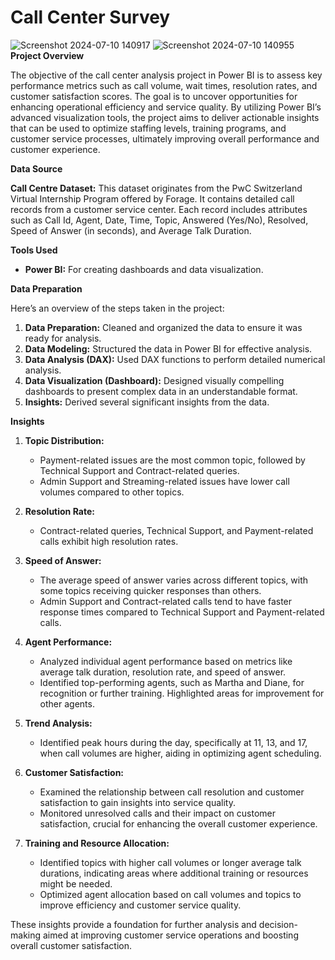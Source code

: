 
# Call Center Survey
![Screenshot 2024-07-10 140917](https://github.com/kasviaggarwal/Call-Center-Survey/assets/146510816/b97d5c69-6acd-4feb-8270-6a111c60d06a)
![Screenshot 2024-07-10 140955](https://github.com/kasviaggarwal/Call-Center-Survey/assets/146510816/788bcef3-d760-4f30-af25-5db6bcca5961)
**Project Overview**

The objective of the call center analysis project in Power BI is to assess key performance metrics such as call volume, wait times, resolution rates, and customer satisfaction scores. The goal is to uncover opportunities for enhancing operational efficiency and service quality. By utilizing Power BI’s advanced visualization tools, the project aims to deliver actionable insights that can be used to optimize staffing levels, training programs, and customer service processes, ultimately improving overall performance and customer experience.

**Data Source**

**Call Centre Dataset:** This dataset originates from the PwC Switzerland Virtual Internship Program offered by Forage. It contains detailed call records from a customer service center. Each record includes attributes such as Call Id, Agent, Date, Time, Topic, Answered (Yes/No), Resolved, Speed of Answer (in seconds), and Average Talk Duration.

**Tools Used**

- **Power BI:** For creating dashboards and data visualization.

**Data Preparation**

Here’s an overview of the steps taken in the project:

1. **Data Preparation:** Cleaned and organized the data to ensure it was ready for analysis.
2. **Data Modeling:** Structured the data in Power BI for effective analysis.
3. **Data Analysis (DAX):** Used DAX functions to perform detailed numerical analysis.
4. **Data Visualization (Dashboard):** Designed visually compelling dashboards to present complex data in an understandable format.
5. **Insights:** Derived several significant insights from the data.

**Insights**

1. **Topic Distribution:**
   - Payment-related issues are the most common topic, followed by Technical Support and Contract-related queries.
   - Admin Support and Streaming-related issues have lower call volumes compared to other topics.

2. **Resolution Rate:**
   - Contract-related queries, Technical Support, and Payment-related calls exhibit high resolution rates.

3. **Speed of Answer:**
   - The average speed of answer varies across different topics, with some topics receiving quicker responses than others.
   - Admin Support and Contract-related calls tend to have faster response times compared to Technical Support and Payment-related calls.

4. **Agent Performance:**
   - Analyzed individual agent performance based on metrics like average talk duration, resolution rate, and speed of answer.
   - Identified top-performing agents, such as Martha and Diane, for recognition or further training. Highlighted areas for improvement for other agents.

5. **Trend Analysis:**
   - Identified peak hours during the day, specifically at 11, 13, and 17, when call volumes are higher, aiding in optimizing agent scheduling.

6. **Customer Satisfaction:**
   - Examined the relationship between call resolution and customer satisfaction to gain insights into service quality.
   - Monitored unresolved calls and their impact on customer satisfaction, crucial for enhancing the overall customer experience.

7. **Training and Resource Allocation:**
   - Identified topics with higher call volumes or longer average talk durations, indicating areas where additional training or resources might be needed.
   - Optimized agent allocation based on call volumes and topics to improve efficiency and customer service quality.

These insights provide a foundation for further analysis and decision-making aimed at improving customer service operations and boosting overall customer satisfaction.


